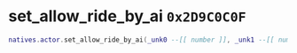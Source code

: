 # set_allow_ride_by_ai `0x2D9C0C0F`

```lua
natives.actor.set_allow_ride_by_ai(_unk0 --[[ number ]], _unk1 --[[ number ]])
```